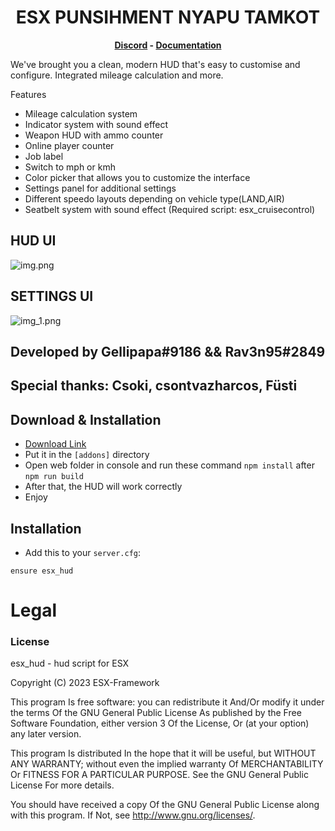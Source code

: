 <h1 align='center'>ESX PUNSIHMENT NYAPU TAMKOT</a></h1><p align='center'><b><a href='https://discord.esx-framework.org/'>Discord</a> - <a href='[https://documentation.esx-framework.org/legacy/installation](https://discord.gg/gn5a6z97Tc)'>Documentation</a></b></h5>

We've brought you a clean, modern HUD that's easy to customise and configure. Integrated mileage calculation and more.

Features
 - Mileage calculation system
 - Indicator system with sound effect
 - Weapon HUD with ammo counter
 - Online player counter
 - Job label
 - Switch to mph or kmh
 - Color picker that allows you to customize the interface
 - Settings panel for additional settings
 - Different speedo layouts depending on vehicle type(LAND,AIR)
 - Seatbelt system with sound effect (Required script: esx_cruisecontrol)

## HUD UI
![img.png](img.png)
## SETTINGS UI
![img_1.png](img_1.png)

## Developed by Gellipapa#9186 && Rav3n95#2849
## Special thanks: Csoki, csontvazharcos, Füsti

## Download & Installation

- [Download Link](https://github.com/esx-framework/esx_hud/releases/latest/download/esx_hud.zip)
- Put it in the `[addons]` directory
- Open web folder in console and run these command `npm install` after `npm run build`
- After that, the HUD will work correctly
- Enjoy

## Installation
- Add this to your `server.cfg`:

```
ensure esx_hud
```

# Legal
### License
esx_hud - hud script for ESX

Copyright (C) 2023 ESX-Framework

This program Is free software: you can redistribute it And/Or modify it under the terms Of the GNU General Public License As published by the Free Software Foundation, either version 3 Of the License, Or (at your option) any later version.

This program Is distributed In the hope that it will be useful, but WITHOUT ANY WARRANTY; without even the implied warranty Of MERCHANTABILITY Or FITNESS FOR A PARTICULAR PURPOSE. See the GNU General Public License For more details.

You should have received a copy Of the GNU General Public License along with this program. If Not, see http://www.gnu.org/licenses/.
